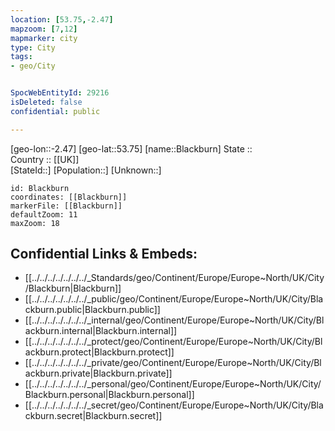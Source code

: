 ```yaml
---
location: [53.75,-2.47] 
mapzoom: [7,12] 
mapmarker: city 
type: City
tags:
- geo/City


SpocWebEntityId: 29216
isDeleted: false
confidential: public

---
```

[geo-lon::-2.47] 
[geo-lat::53.75] 
[name::Blackburn] 
State ::  
Country :: [[UK]]  
[StateId::] 
[Population::] 
[Unknown::] 


```leaflet
id: Blackburn
coordinates: [[Blackburn]] 
markerFile: [[Blackburn]] 
defaultZoom: 11 
maxZoom: 18
```


## Confidential Links & Embeds: 
- [[../../../../../../../_Standards/geo/Continent/Europe/Europe~North/UK/City/Blackburn|Blackburn]] 
- [[../../../../../../../_public/geo/Continent/Europe/Europe~North/UK/City/Blackburn.public|Blackburn.public]] 
- [[../../../../../../../_internal/geo/Continent/Europe/Europe~North/UK/City/Blackburn.internal|Blackburn.internal]] 
- [[../../../../../../../_protect/geo/Continent/Europe/Europe~North/UK/City/Blackburn.protect|Blackburn.protect]] 
- [[../../../../../../../_private/geo/Continent/Europe/Europe~North/UK/City/Blackburn.private|Blackburn.private]] 
- [[../../../../../../../_personal/geo/Continent/Europe/Europe~North/UK/City/Blackburn.personal|Blackburn.personal]] 
- [[../../../../../../../_secret/geo/Continent/Europe/Europe~North/UK/City/Blackburn.secret|Blackburn.secret]] 
